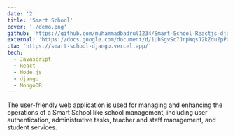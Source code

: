 ```yaml
---
date: '2'
title: 'Smart School'
cover: './demo.png'
github: 'https://github.com/muhammadbadrul1234/Smart-School-Reactjs-django'
external: 'https://docs.google.com/document/d/1UhSgvSc7JnpWqsJ2kZduZpPQ3VwftFzM01dxGMiJDpY/edit'
cta: 'https://smart-school-django.vercel.app/'
tech:
  - Javascript
  - React
  - Node.js
  - django
  - MongoDB
---
```


The user-friendly web application is used for managing and enhancing the operations of a Smart School like school management, including user authentication, administrative tasks, teacher and staff management, and student services.

